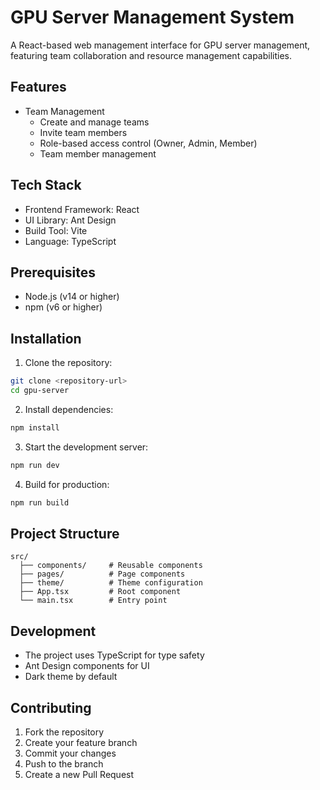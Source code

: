 # GPU Server Management System

A React-based web management interface for GPU server management, featuring team collaboration and resource management capabilities.

## Features

- Team Management
  - Create and manage teams
  - Invite team members
  - Role-based access control (Owner, Admin, Member)
  - Team member management

## Tech Stack

- Frontend Framework: React
- UI Library: Ant Design
- Build Tool: Vite
- Language: TypeScript

## Prerequisites

- Node.js (v14 or higher)
- npm (v6 or higher)

## Installation

1. Clone the repository:
```bash
git clone <repository-url>
cd gpu-server
```

2. Install dependencies:
```bash
npm install
```

3. Start the development server:
```bash
npm run dev
```

4. Build for production:
```bash
npm run build
```

## Project Structure

```
src/
  ├── components/     # Reusable components
  ├── pages/          # Page components
  ├── theme/          # Theme configuration
  ├── App.tsx         # Root component
  └── main.tsx        # Entry point
```

## Development

- The project uses TypeScript for type safety
- Ant Design components for UI
- Dark theme by default

## Contributing

1. Fork the repository
2. Create your feature branch
3. Commit your changes
4. Push to the branch
5. Create a new Pull Request